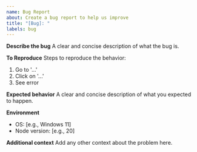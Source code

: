 ```yaml
---
name: Bug Report
about: Create a bug report to help us improve
title: "[Bug]: "
labels: bug
---
```


**Describe the bug**
A clear and concise description of what the bug is.

**To Reproduce**
Steps to reproduce the behavior:
1. Go to '...'
2. Click on '...'
3. See error

**Expected behavior**
A clear and concise description of what you expected to happen.

**Environment**
- OS: [e.g., Windows 11]
- Node version: [e.g., 20]

**Additional context**
Add any other context about the problem here.
